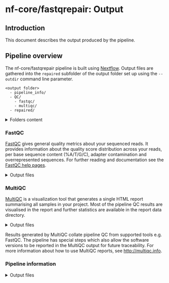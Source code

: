 # nf-core/fastqrepair: Output

## Introduction

This document describes the output produced by the pipeline.

## Pipeline overview

The nf-core/fastqrepair pipeline is built using [Nextflow](https://www.nextflow.io/). Output files are gathered into the `repaired` subfolder of the output folder set up using the `--outdir` command line parameter.

```
<output folder>
  - pipeline_info/
  - QC/
    - fastqc/
    - multiqc/
  - repaired/
```

<details markdown="1">
<summary>Folders content</summary>

- `pipeline_info` contains report metrics generated during the [workflow execution](#pipeline-information)
- `QC` contains [FastQC](#fastqc) QC analysis results and [MultiQC](#multiqc) reports
- `repaired` contains repaired fastq files and relative quality reports
  - `mysampleA_R1.fastq.gz` and `mysampleA_R2.fastq.gz` are the repaired fastq files
  - `mysampleA_R1.report` and `mysampleA_R2.report` are the summaries of the cleaning task

</details>

### FastQC

[FastQC](http://www.bioinformatics.babraham.ac.uk/projects/fastqc/) gives general quality metrics about your sequenced reads. It provides information about the quality score distribution across your reads, per base sequence content (%A/T/G/C), adapter contamination and overrepresented sequences. For further reading and documentation see the [FastQC help pages](http://www.bioinformatics.babraham.ac.uk/projects/fastqc/Help/).

<details markdown="1">
<summary>Output files</summary>

- `fastqc/`
  - `*_fastqc.html`: FastQC report containing quality metrics.
  - `*_fastqc.zip`: Zip archive containing the FastQC report, tab-delimited data file and plot images.

</details>

### MultiQC

[MultiQC](http://multiqc.info) is a visualization tool that generates a single HTML report summarising all samples in your project. Most of the pipeline QC results are visualised in the report and further statistics are available in the report data directory.

<details markdown="1">
<summary>Output files</summary>

- `multiqc/`
  - `multiqc_report.html`: a standalone HTML file that can be viewed in your web browser.
  - `multiqc_data/`: directory containing parsed statistics from the different tools used in the pipeline.
  - `multiqc_plots/`: directory containing static images from the report in various formats.

</details>

Results generated by MultiQC collate pipeline QC from supported tools e.g. FastQC. The pipeline has special steps which also allow the software versions to be reported in the MultiQC output for future traceability. For more information about how to use MultiQC reports, see <http://multiqc.info>.

### Pipeline information

<details markdown="1">
<summary>Output files</summary>

- `pipeline_info/`
  - Reports generated by Nextflow: `execution_report.html`, `execution_timeline.html`, `execution_trace.txt` and `pipeline_dag.html`.
  - Reports generated by the pipeline: `pipeline_report.html`, `pipeline_report.txt` and `software_versions.yml`. The `pipeline_report*` files will only be present if the `--email` / `--email_on_fail` parameter's are used when running the pipeline.
  - Reformatted samplesheet files used as input to the pipeline: `samplesheet.valid.csv`.
  - Parameters used by the pipeline run: `params.json`.

</details>

